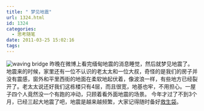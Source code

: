 ```yaml
---
title: " 梦见地震"
url: 1324.html
id: 1324
categories:
  - 思考随笔
date: 2011-03-25 15:02:16
tags:
---
```


![](../../../images/2011/03/2905247078_6d704b6897_z.jpg "waving bridge") 昨晚在微博上看完缅甸地震的消息睡觉，然后就梦见地震了。地震来的时候，家里还有一位不认识的老太太和一位大叔，奇怪的是我们的房子并没有震感，窗外和平里西街的地面在柔软地起伏着，像波浪一样，有些地方已经裂开了。老太太说还好我们这栋楼只有4层，而且很宽，地基也牢，不用担心。一屋子四个人竟然没一个有跑的冲动，只顾着看外面地震的场景。 今年才过了不到3个月，已经三起大地震了吧，地震是越来越频繁，大家记得随时备好[救生袋](http://www.coletree.com/weblog/?p=930)。